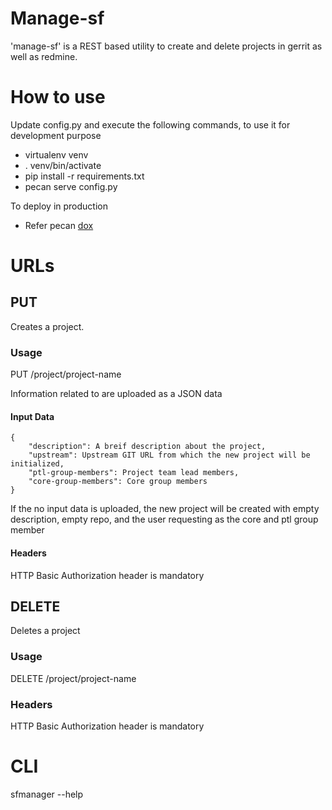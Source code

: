 # Manage-sf
'manage-sf' is a REST based utility to create and delete projects in gerrit as well as redmine.

# How to use

Update config.py and execute the following commands, to use it for development purpose

* virtualenv venv
* . venv/bin/activate
* pip install -r requirements.txt
* pecan serve config.py

To deploy in production

* Refer pecan [dox](http://pecan.readthedocs.org/en/latest/deployment.html#deployment)

# URLs

## PUT
Creates a project.

### Usage
PUT /project/project-name

Information related to <project-name> are uploaded as a JSON data

#### Input Data

    {
        "description": A breif description about the project,
        "upstream": Upstream GIT URL from which the new project will be initialized,
        "ptl-group-members": Project team lead members,
        "core-group-members": Core group members
    }

If the no input data is uploaded, the new project will be created with empty description, empty repo, and the user requesting as the core and ptl group member

#### Headers
HTTP Basic Authorization header is mandatory

## DELETE
Deletes a project

### Usage
DELETE /project/project-name

### Headers 
HTTP Basic Authorization header is mandatory

# CLI

sfmanager --help
